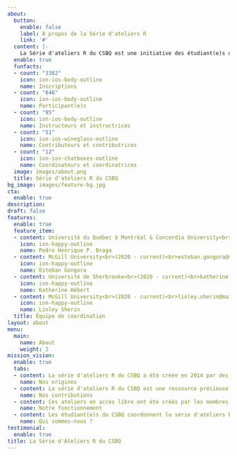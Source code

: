 ```yaml
---
about:
  button:
    enable: false
    label: À propos de la Série d'ateliers R
    link: '#'
  content: |-
    La Série d'ateliers R du CSBQ est une initiative des étudiant(e)s des cycles supérieurs et des postdoctorant(e)s du Centre québécois des sciences de la biodiversité (CSBQ). <br>Nous offrons des ateliers à d'autres étudiant(e)s des cycles supérieurs et des postdoctorant(e)s pour les aider à s'orienter dans les statistiques pour la recherche en écologie, évolution et biodiversité.
  enable: true
  funfacts:
  - count: "3382"
    icon: ion-ios-body-outline
    name: Inscriptions
  - count: "646"
    icon: ion-ios-body-outline
    name: Participant(e)s
  - count: "95"
    icon: ion-ios-body-outline
    name: Instructeurs et instructrices
  - count: "51"
    icon: ion-ios-wineglass-outline
    name: Contributeurs et contributrices
  - count: "12"
    icon: ion-ios-chatboxes-outline
    name: Coordinateurs et coordinatrices
  image: images/about.png
  title: Série d'ateliers R du CSBQ
bg_image: images/feature-bg.jpg
cta:
  enable: true
description:
draft: false
features:
  enable: true
  feature_item:
  - content: Université du Québec à Montréal & Concordia University<br>(2017 - current)<br>ph.pereirabraga@gmail.com
    icon: ion-happy-outline
    name: Pedro Henrique P. Braga
  - content: McGill University<br>(2020 - current)<br>esteban.gongora@mail.mcgill.ca
    icon: ion-happy-outline
    name: Esteban Gongora
  - content: Université de Sherbrooke<br>(2020 - current)<br>katherine.hebert@usherbrooke.ca
    icon: ion-happy-outline
    name: Katherine Hébert
  - content: McGill University<br>(2020 - current)<br>linley.sherin@mail.mcgill.ca
    icon: ion-happy-outline
    name: Linley Sherin
  title: Équipe de coordination
layout: about
menu:
  main:
    name: About
    weight: 2
mission_vision:
  enable: true
  tabs:
  - content: La série d'ateliers R du CSBQ a été créée en 2014 par des étudiant(e)s des cycles supérieurs et des postdoctorant(e)s du CSBQ inspirés par les [ateliers statistique de BGSA McGill](https://sites.google.com/site/mcgillbgsa/), Vincent Fugère, Dalal Hanna, et Zofia Taranu. Tous les ateliers offerts aujourd'hui ont d'abord été développés par des étudiant(e)s des cycles supérieurs et des postdoctorant(e)s du CSBQ, et ont été maintenus par de nombreux autres étudiant(e)s des cycles supérieurs et des postdoctorant(e)s du CSBQ depuis 2014. En 2017, Léa Blondel, Marie-Hélène Brice et Pedro Henrique P. Braga ont entamé un processus visant à améliorer la reproductibilité et la collaboration pour le matériel des ateliers en convertissant les présentations Prezi originales en code RMarkdown, et en faisant la transition vers l'hébergement et le développement du contenu sur GitHub. L'équipe de coordination actuelle a poursuivi cette tâche et aura bientôt terminé la conversion du matériel écrit en RMarkdown et la centralisation de tous les ateliers sur Github.
    name: Nos origines
  - content: La série d'ateliers R du CSBQ est une ressource précieuse pour les étudiant(e)s des cycles supérieurs et des postdoctorant(e)s qui cherchent à améliorer leurs compétences et à acquérir de l'expérience en R, en statistiques, en collaboration et en enseignement, ainsi qu'en développement critique de contenu éducatif. Presque tous les aspects de la série sont rendus possibles par les contributions étudiant(e)s des cycles supérieurs et des postdoctorant(e)s qui cherchent à développer leurs compétences en coordonnant la série, en contribuant au développement et à l'enseignement des ateliers, et en participant aux ateliers année après année.
    name: Nos contributions
  - content: Ces ateliers en accès libre ont été créés par les membres du CSBQ pour les membres du CSBQ et la communauté au sens large. Le contenu de ces ateliers a été continuellement revu par les pairs et développé par les membres du CSBQ depuis leur développement initial en 2014. La série d'ateliers est instruite par des étudiant(e)s des cycles supérieurs et des postdoctorant(e)s du CSBQ, en anglais et en français, chaque année.
    name: Notre fonctionnement
  - content: Les étudiant(e)s du CSBQ coordonnent la série d'ateliers R et le Colloque R annuel. La série est actuellement coordonnée par quatre étudiants du CSBQ - Pedro Henrique P. Braga (depuis 2017), Katherine Hébert (depuis 2020), Linley Sherin (depuis 2020), et Esteban Gongora (depuis 2020). Les anciens coordonnateurs sont Marc-Olivier Beausoleil (2018-2019), Léa Blondel (2017-2018), Marie-Hélène Brice (2017-2020), Alexis Carteron (2019-2020), Vincent Fugère (2014-2017), Dalal Hanna (2014-2017), Krista Oke (2016-2017), Jacob Ziegler (2015-2016), Zofia Taranu (2014-2016).
    name: Qui sommes-nous ?
testimonial:
  enable: true
title: La Série d'Ateliers R du CSBQ
---
```

